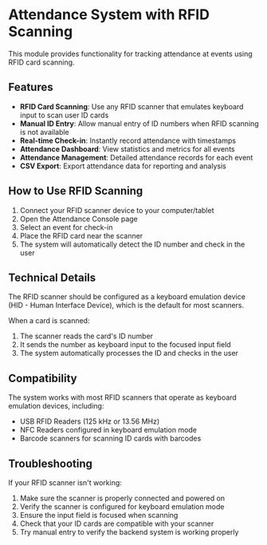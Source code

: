 # Attendance System with RFID Scanning

This module provides functionality for tracking attendance at events using RFID card scanning.

## Features

- **RFID Card Scanning**: Use any RFID scanner that emulates keyboard input to scan user ID cards
- **Manual ID Entry**: Allow manual entry of ID numbers when RFID scanning is not available
- **Real-time Check-in**: Instantly record attendance with timestamps
- **Attendance Dashboard**: View statistics and metrics for all events
- **Attendance Management**: Detailed attendance records for each event
- **CSV Export**: Export attendance data for reporting and analysis

## How to Use RFID Scanning

1. Connect your RFID scanner device to your computer/tablet
2. Open the Attendance Console page
3. Select an event for check-in
4. Place the RFID card near the scanner
5. The system will automatically detect the ID number and check in the user

## Technical Details

The RFID scanner should be configured as a keyboard emulation device (HID - Human Interface Device), which is the default for most scanners. 

When a card is scanned:
1. The scanner reads the card's ID number
2. It sends the number as keyboard input to the focused input field
3. The system automatically processes the ID and checks in the user

## Compatibility

The system works with most RFID scanners that operate as keyboard emulation devices, including:

- USB RFID Readers (125 kHz or 13.56 MHz)
- NFC Readers configured in keyboard emulation mode
- Barcode scanners for scanning ID cards with barcodes

## Troubleshooting

If your RFID scanner isn't working:

1. Make sure the scanner is properly connected and powered on
2. Verify the scanner is configured for keyboard emulation mode
3. Ensure the input field is focused when scanning
4. Check that your ID cards are compatible with your scanner
5. Try manual entry to verify the backend system is working properly
